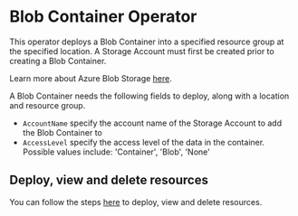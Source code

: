 # Blob Container Operator

This operator deploys a Blob Container into a specified resource group at the specified location. A Storage Account must first be created prior to creating a Blob Container.

Learn more about Azure Blob Storage [here](https://docs.microsoft.com/en-us/azure/storage/blobs/storage-blobs-introduction).

A Blob Container needs the following fields to deploy, along with a location and resource group.

* `AccountName` specify the account name of the Storage Account to add the Blob Container to
* `AccessLevel` specify the access level of the data in the container. Possible values include: 'Container', 'Blob', 'None'

## Deploy, view and delete resources

You can follow the steps [here](/docs/customresource.md) to deploy, view and delete resources.